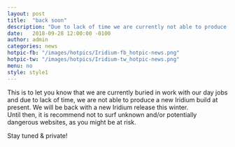```yaml
---
layout: post
title:  "back soon"
description: "Due to lack of time we are currently not able to produce a new Iridium build. We will be back with a new Iridium release this winter."
date:   2018-09-28 12:00:00 -0100
author:	admin
categories: news
hotpic-fb: "/images/hotpics/Iridium-fb_hotpic-news.png"
hotpic-tw: "/images/hotpics/Iridium-tw_hotpic-news.png"
menu: no
style: style1
---
```


This is to let you know that we are currently buried in work with our day jobs and due to lack of time, we are not able to produce a new Iridium build at present. 
We will be back with a new Iridium release this winter.   
Until then, it is recommend not to surf unknown and/or potentially dangerous websites, as you might be at risk.   

Stay tuned & private!
